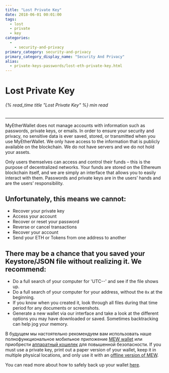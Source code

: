 ```yaml
---
title: "Lost Private Key"
date: 2018-06-01 00:01:00
tags:
  - lost
  - private
  - key
categories:
  - 
    - security-and-privacy
primary_category: security-and-privacy
primary_category_display_name: "Security And Privacy"
alias:
  - private-keys-passwords/lost-eth-private-key.html
---
```


# __Lost Private Key__
###### {% read_time title "Lost Private Key" %} min read
***

MyEtherWallet does not manage accounts with information such as passwords, private keys, or emails. In order to ensure your security and privacy, no sensitive data is ever saved, stored, or transmitted when you use MyEtherWallet. We only have access to the information that is publicly available on the blockchain. We do not have servers and we do not hold your assets.

Only users themselves can access and control their funds – this is the purpose of decentralized networks. Your funds are stored on the Ethereum blockchain itself, and we are simply an interface that allows you to easily interact with them. Passwords and private keys are in the users’ hands and are the users’ responsibility.

## __Unfortunately, this means we cannot:__
* Recover your private key
* Access your account
* Recover or reset your password
* Reverse or cancel transactions
* Recover your account
* Send your ETH or Tokens from one address to another

## __There may be a chance that you saved your Keystore/JSON file without realizing it. We recommend:__
* Do a full search of your computer for 'UTC--' and see if the file shows up.
* Do a full search of your computer for your address, without the `0x` at the beginning.
* If you know when you created it, look through all files during that time period for any documents or screenshots.
* Generate a new wallet via our interface and take a look at the different options you may have downloaded or saved. Sometimes backtracking can help jog your memory.

В будущем мы настоятельно рекомендуем вам использовать наше полнофункциональное мобильное приложение [MEW wallet](/@@@@@@/mewwallet/mewwallet-user-guide/) или приобрести [аппаратный кошелек](/@@@@@@/hardware-wallets/using-ledger-with-mew/) для повышенной безопасности. If you must use a private key, print out a paper version of your wallet, keep it in multiple physical locations, and only use it with an [offline version of MEW](/@@@@@@/offline/offline-mew-looks-weird/).

You can read more about how to safely back up your wallet [here](/@@@@@@/mewconnect/mewconnect-101-recover/).
